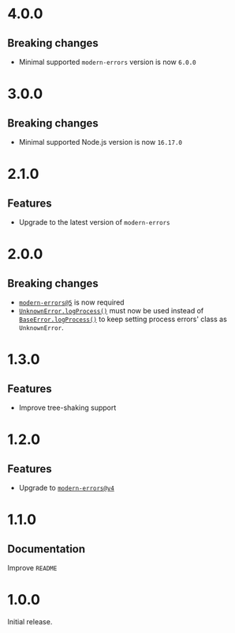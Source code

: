 # 4.0.0

## Breaking changes

- Minimal supported `modern-errors` version is now `6.0.0`

# 3.0.0

## Breaking changes

- Minimal supported Node.js version is now `16.17.0`

# 2.1.0

## Features

- Upgrade to the latest version of `modern-errors`

# 2.0.0

## Breaking changes

- [`modern-errors@5`](https://github.com/ehmicky/modern-errors/releases/tag/5.0.0)
  is now required
- [`UnknownError.logProcess()`](README.md#errorclasslogprocess) must now be used
  instead of [`BaseError.logProcess()`](README.md#errorclasslogprocess) to keep
  setting process errors' class as `UnknownError`.

# 1.3.0

## Features

- Improve tree-shaking support

# 1.2.0

## Features

- Upgrade to
  [`modern-errors@v4`](https://github.com/ehmicky/modern-errors/releases/tag/4.0.0)

# 1.1.0

## Documentation

Improve `README`

# 1.0.0

Initial release.
